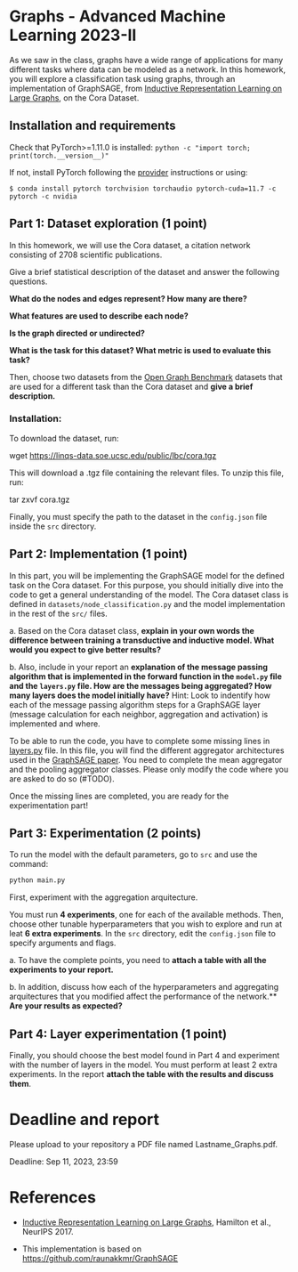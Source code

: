 # Graphs - Advanced Machine Learning 2023-II

As we saw in the class, graphs have a wide range of applications for many different tasks where data can be modeled as a network.
In this homework, you will explore a classification task using graphs, through an implementation of GraphSAGE, from [Inductive Representation Learning on Large Graphs](http://papers.nips.cc/paper/6703-inductive-representation-learning-on-large-graphs), on the Cora Dataset.


## Installation and requirements

Check that PyTorch>=1.11.0 is installed: `python -c "import torch; print(torch.__version__)"`

If not, install PyTorch following the [provider](https://pytorch.org) instructions or using: 

``` $ conda install pytorch torchvision torchaudio pytorch-cuda=11.7 -c pytorch -c nvidia ```

## Part 1: Dataset exploration (1 point)

In this homework, we will use the Cora dataset, a citation network consisting of 2708 scientific publications.

Give a brief statistical description of the dataset and answer the following questions.

**What do the nodes and edges represent? How many are there?**

**What features are used to describe each node?**

**Is the graph directed or undirected?**

**What is the task for this dataset? What metric is used to evaluate this task?**

Then, choose two datasets from the [Open Graph Benchmark](https://ogb.stanford.edu/) datasets that are used for a different task than the Cora dataset and **give a brief description.** 


### Installation:

To download the dataset, run:

wget https://linqs-data.soe.ucsc.edu/public/lbc/cora.tgz

This will download a .tgz file containing the relevant files. To unzip this file, run:

tar zxvf cora.tgz

Finally, you must specify the path to the dataset in the `config.json` file inside the `src` directory.

## Part 2: Implementation (1 point)

In this part, you will be implementing the GraphSAGE model for the defined task on the Cora dataset. For this purpose, you should initially dive into the code to get a general understanding of the model. The Cora dataset class is defined in `datasets/node_classification.py` and the model implementation in the rest of the `src/` files. 

a. Based on the Cora dataset class, **explain in your own words the difference between training a transductive and inductive model. What would you expect to give better results?**

b. Also, include in your report an **explanation of the message passing algorithm that is implemented in the forward function in the `model.py` file and the `layers.py` file. How are the messages being aggregated?  How many layers does the model initially have?** Hint: Look to indentify how each of the message passing algorithm steps for a GraphSAGE layer (message calculation for each neighbor, aggregation and activation) is implemented and where. 

To be able to run the code, you have to complete some missing lines in [layers.py](src/layers.py) file. In this file, you will find the different aggregator architectures used in the [GraphSAGE paper](http://papers.nips.cc/paper/6703-inductive-representation-learning-on-large-graphs). You need to complete the mean aggregator and the pooling aggregator classes. Please only modify the code where you are asked to do so (#TODO).

Once the missing lines are completed, you are ready for the experimentation part!

## Part 3: Experimentation (2 points)

To run the model with the default parameters, go to `src` and use the command: 

```python
python main.py
```

First, experiment with the aggregation arquitecture. 

You must run **4 experiments**, one for each of the available methods.  Then, choose other tunable hyperparameters that you wish to explore and run at leat **6 extra experiments**. In the `src` directory, edit the `config.json` file to specify arguments and flags.

a. To have the complete points, you need to **attach a table with all the experiments to your report.** 

b. In addition, discuss how each of the hyperparameters and aggregating arquitectures that you modified affect the performance of the network.** **Are your results as expected?**

## Part 4: Layer experimentation (1 point)

Finally, you should choose the best model found in Part 4 and experiment with the number of layers in the model. You must perform at least 2 extra experiments. In the report **attach the table with the results and discuss them**.

# Deadline and report

Please upload to your repository a PDF file named Lastname_Graphs.pdf.

Deadline: Sep 11, 2023, 23:59

# References

* [Inductive Representation Learning on Large Graphs](http://papers.nips.cc/paper/6703-inductive-representation-learning-on-large-graphs), Hamilton et al., NeurIPS 2017.

* This implementation is based on https://github.com/raunakkmr/GraphSAGE



